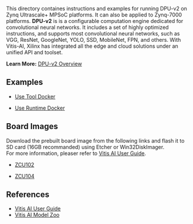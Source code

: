 This directory containes instructions and examples for running DPU-v2 on Zynq Ultrascale+ MPSoC platforms. It can also be applied to Zynq-7000 platforms.
**DPU-v2**  is is a configurable computation engine dedicated for convolutional neural networks. 
It includes a set of highly optimized instructions, and supports most convolutional neural networks, such as VGG, ResNet, GoogleNet, YOLO, SSD, MobileNet, FPN, and others.
With Vitis-AI, Xilinx has integrated all the edge and cloud solutions under an unified API and toolset.

**Learn More:** [DPU-v2 Overview](https://github.com/Xilinx/Vitis-AI/tree/master/DPU-TRD)  
  
## Examples
 - [Use Tool Docker](tool_docker.md)

 - [Use Runtime Docker](runtime_docker.md)

## Board Images

 Download the prebuilt board image from the following links and flash it to SD card (16GB recommanded) using Etcher or Win32DiskImager.   
 For more information, pleaser refer to [Vitis AI User Guide](https://www.xilinx.com/cgi-bin/docs/ndoc?t=user_guides;d=ug1414-vitis-ai.pdf).

 - [ZCU102](https://www.xilinx.com/bin/public/openDownload?filename=xilinx-zcu102-dpu-v2019.2.img.gz)

 - [ZCU104](https://www.xilinx.com/bin/public/openDownload?filename=xilinx-zcu104-dpu-v2019.2.img.gz)

 
## References 
- [Vitis AI User Guide](https://www.xilinx.com/cgi-bin/docs/ndoc?t=user_guides;d=ug1414-vitis-ai.pdf)
- [Vitis AI Model Zoo](https://github.com/Xilinx/Vitis-AI/tree/master/AI-Model-Zoo)

